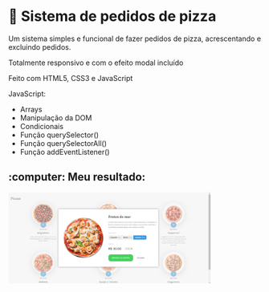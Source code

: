 # :rocket: Sistema de pedidos de pizza
<p>Um sistema simples e funcional de fazer pedidos de pizza, acrescentando e excluindo pedidos.</p>
<p>Totalmente responsivo e com o efeito modal incluído</p>
<p>Feito com HTML5, CSS3 e JavaScript</p>
<p>JavaScript: </p>
<ul>
  <li>Arrays</li>
  <li>Manipulação da DOM</li>
  <li>Condicionais</li>
  <li>Função querySelector()</li>
  <li>Função querySelectorAll()</li>
  <li>Função addEventListener()</li>
</ul>

<h2>:computer: Meu resultado:</h2>
<img src="https://github.com/souzarayane/JavaScript-Iniciante/blob/main/Pizzaria/img/Sistema.png" width="80%">
